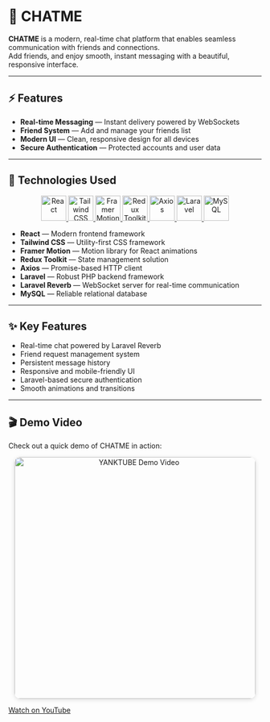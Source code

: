 # 💬 CHATME

**CHATME** is a modern, real-time chat platform that enables seamless communication with friends and connections.  
Add friends, and enjoy smooth, instant messaging with a beautiful, responsive interface.

---

## ⚡ Features

- **Real-time Messaging** — Instant delivery powered by WebSockets
- **Friend System** — Add and manage your friends list
- **Modern UI** — Clean, responsive design for all devices
- **Secure Authentication** — Protected accounts and user data

---

## 🚀 Technologies Used

<div align="center">

<a href="https://react.dev/" target="_blank">
  <img src="https://cdn.jsdelivr.net/gh/devicons/devicon@latest/icons/react/react-original.svg" alt="React" width="50"/>
</a>
<a href="https://tailwindcss.com/" target="_blank">
  <img src="https://cdn.jsdelivr.net/gh/devicons/devicon@latest/icons/tailwindcss/tailwindcss-original.svg" alt="Tailwind CSS" width="50"/>
</a>
<a href="https://www.framer.com/motion/" target="_blank">
  <img src="https://cdn.worldvectorlogo.com/logos/framer-motion.svg" alt="Framer Motion" width="50"/>
</a>
<a href="https://redux-toolkit.js.org/" target="_blank">
  <img src="https://cdn.jsdelivr.net/gh/devicons/devicon@latest/icons/redux/redux-original.svg" alt="Redux Toolkit" width="50"/>
</a>
<a href="https://axios-http.com/" target="_blank">
  <img src="https://axios-http.com/assets/logo.svg" alt="Axios" width="50"/>
</a>
<a href="https://laravel.com/" target="_blank">
  <img src="https://cdn.jsdelivr.net/gh/devicons/devicon@latest/icons/laravel/laravel-original.svg" alt="Laravel" width="50"/>
</a>
<a href="https://www.mysql.com/" target="_blank">
  <img src="https://cdn.jsdelivr.net/gh/devicons/devicon@latest/icons/mysql/mysql-original.svg" alt="MySQL" width="50"/>
</a>

</div>

- **React** — Modern frontend framework
- **Tailwind CSS** — Utility-first CSS framework
- **Framer Motion** — Motion library for React animations
- **Redux Toolkit** — State management solution
- **Axios** — Promise-based HTTP client
- **Laravel** — Robust PHP backend framework
- **Laravel Reverb** — WebSocket server for real-time communication
- **MySQL** — Reliable relational database

---

## ✨ Key Features

- Real-time chat powered by Laravel Reverb
- Friend request management system
- Persistent message history
- Responsive and mobile-friendly UI
- Laravel-based secure authentication
- Smooth animations and transitions

---

## 🎬 Demo Video

Check out a quick demo of CHATME in action:

<p align="center">
  <a href="https://www.youtube.com/watch?v=B-g4ZWdilYU" target="_blank">
    <img src="https://img.youtube.com/vi/B-g4ZWdilYU/hqdefault.jpg" alt="YANKTUBE Demo Video" width="480" style="border-radius: 12px; box-shadow: 0 2px 8px #0002;"/>
  </a>
</p>

[Watch on YouTube](https://www.youtube.com/watch?v=B-g4ZWdilYU)

